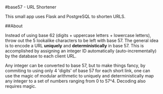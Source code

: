 #base57 - URL Shortener

This small app uses Flask and PostgreSQL to shorten URLS.


##About

Instead of using base 62 (digits + uppercase letters + lowercase letters), throw out the 5 lookalike characters to be left with base 57.
The general idea is to encode a URL **uniquely** and **deterministically** in base 57.
This is accomplished by assigning an integer ID automatically (auto-incrementally) by the database to each client URL.

Any integer can be converted to base 57, but to make things fancy, by commiting to using only 4 'digits' of base 57 for each short link, one can use the magic of modular arithmetic to uniquely and deterministically map any integer to a set of numbers ranging from 0 to 57^4.
Decoding also requires magic.
